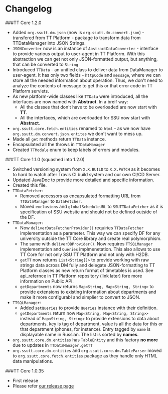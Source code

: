 Changelog
=========
###TT Core 1.2.0


* Added `org.ssutt.dm.json` (now is `org.ssutt.dm.convert.json`) - transfered from TT Platform - package to transform data from TTDataManager into JSON Strings.
* `JSONConverter` now is an instance of `AbstractDataConverter` - interface to provide various output to user-agent in TT Platform. With this abstraction we can get not only JSON-formatted output, but anything, that can be converted to `String` 	
* Introduced `TTData` - an unified class to deliver data from DataManager to user-agent. It has only two fields  - `httpCode` and `message`, where we can store all the needed information about operation. Thus, we don't need to analyze the contents of message to get this or that error code in TT Platform servlets.
* As new platform-wide classes like `TTData` were introduced, all the interfaces are now named with **Abstract**. In a breif way:
	+ All the classes that don't have to be overloaded are now start with **TT**.
	+ All the interfaces, which are overloaded for SSU now start with **Abstract**.
* `org.ssutt.core.fetch.entities` renamed to `html` - as we now have `org.ssutt.dm.convert.json.entites` we don't want to mess up.
* Made all `get` methods return `TTData` instance. 
* Encapsulated all the throws in `TTDataManager`
* Created `TTModule` enum to keep labels of errors and modules. 


###TT Core 1.1.0 (squashed into 1.2.0)

* Switched versioning system from `X.X.BUILD` to `X.X.PATCH` as it becomes to hard to watch after Travis CI build system and our own CI/CD Server.
* Updated JavaDoc to provide more detailed and specific information.
* Created this file.
* `TTDataFetcher`:
	+ Removed accessors as encapsulated formatting URL from `TTDataManager` to `DataFetcher`. 
	+ Moved `exclusions` and `globalScheduleURL` to `SSUTTDataFetcher` as it is specification of SSU website and should not be defined outside of the DF.
* `TTDataManager`:
	+ Now `deliverDataFetcherProvider()` requiries `TTDataFetcher` implementation as a parameter. This way we can specify DF for any university outside the TT Core library and create real polymorphism. 
	+ The same with `deliverDBProvider()`. Now requires `TTSQLManager` implementation and `Queries` implmenetation. This also allows to use TT Core for not only SSU TT Platform and not only with H2DB.
	+ `getTT` now returns `List<String[]>` to provide working with raw strings data across DM fully and delegate JSON-formatting to TT Platform classes as new return format of timetables is used. See api_refernce in TT Platform repository (link later) fore more information on Public API.
	+ `getDepartments` now returns `Map<String, Map<String, String>` to provide extensions to existing information about departments and make it more configurabl and simplier to convert to JSON.
* `TTSQLManager`:
    + Added `setQueries` to provide `Queries` instance with their definition.
    + `getDepartments` return now `Map<String, Map<String, String>>` instead of `Map<String, String>` to provide extensions to data about departments. key is tag of department, value is all the data for this or that department (phones, for instance). Entry tagged by `name` is displayable name in Russian. The list is sorted by **names**.
* `org.ssutt.core.dm.entities` has `TableEntity` and this factory <b>no more</b> due to updates in `TTDataManager.getTT`
* `org.ssutt.core.dm.entities` and `org.ssutt.core.dm.TableParser` moved to `org.ssutt.core.fetch.entities` package as they handle only HTML data manipulations.


###TT Core 1.0.35

* First release
* Please refer [our release page](https://github.com/Plain-Solutions/tt-core/releases/tag/1.0.35)